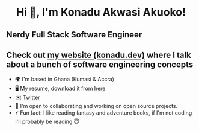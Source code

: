 <h1 align="center">Hi 👋, I'm Konadu Akwasi Akuoko!</h1>

Nerdy Full Stack Software Engineer
-----------------------------------------------------

## Check out [my website (konadu.dev)](https://konadu.dev) where I talk about a bunch of software engineering concepts

* 🌍  I'm based in Ghana (Kumasi & Accra)
* 🖥️  My resume, download it from [here](https://drive.google.com/file/d/1aeFZkRx1IZGdTM_akQEdvaODeGLhXrj3/view?usp=sharing)
* ✉️  [Twitter](https://twitter.com/akuoko_konadu)
* 🤝  I'm open to collaborating and working on open source projects.
* ⚡   Fun fact: I like reading fantasy and adventure books, if I'm not coding I'll probably be reading 😇
